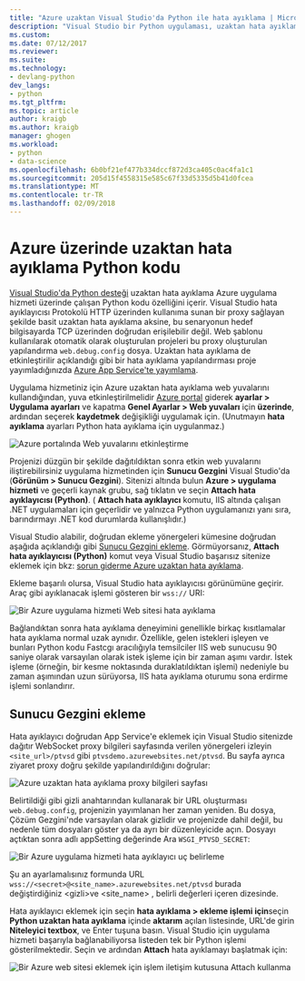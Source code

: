 ```yaml
---
title: "Azure uzaktan Visual Studio'da Python ile hata ayıklama | Microsoft Docs"
description: "Visual Studio bir Python uygulaması, uzaktan hata ayıklama için kullanılacak bir Azure uygulama hizmeti yapılandırmak nasıl."
ms.custom: 
ms.date: 07/12/2017
ms.reviewer: 
ms.suite: 
ms.technology:
- devlang-python
dev_langs:
- python
ms.tgt_pltfrm: 
ms.topic: article
author: kraigb
ms.author: kraigb
manager: ghogen
ms.workload:
- python
- data-science
ms.openlocfilehash: 6b0bf21ef477b334dccf872d3ca405c0ac4fa1c1
ms.sourcegitcommit: 205d15f4558315e585c67f33d5335d5b41d0fcea
ms.translationtype: MT
ms.contentlocale: tr-TR
ms.lasthandoff: 02/09/2018
---
```

# <a name="remotely-debugging-python-code-on-azure"></a>Azure üzerinde uzaktan hata ayıklama Python kodu

[Visual Studio'da Python desteği](installing-python-support-in-visual-studio.md) uzaktan hata ayıklama Azure uygulama hizmeti üzerinde çalışan Python kodu özelliğini içerir. Visual Studio hata ayıklayıcısı Protokolü HTTP üzerinden kullanıma sunan bir proxy sağlayan şekilde basit uzaktan hata ayıklama aksine, bu senaryonun hedef bilgisayarda TCP üzerinden doğrudan erişilebilir değil. Web şablonu kullanılarak otomatik olarak oluşturulan projeleri bu proxy oluşturulan yapılandırma `web.debug.config` dosya. Uzaktan hata ayıklama de etkinleştirilir açıklandığı gibi bir hata ayıklama yapılandırması proje yayımladığınızda [Azure App Service'te yayımlama](python-web-application-project-templates.md#publishing-to-azure-app-service).

Uygulama hizmetiniz için Azure uzaktan hata ayıklama web yuvalarını kullandığından, yuva etkinleştirilmelidir [Azure portal](https://portal.azure.com) giderek **ayarlar > Uygulama ayarları** ve kapatma  **Genel Ayarlar > Web yuvaları** için **üzerinde**, ardından seçerek **kaydetmek** değişikliği uygulamak için. (Unutmayın **hata ayıklama** ayarları Python hata ayıklama için uygulanmaz.)

![Azure portalında Web yuvalarını etkinleştirme](media/azure-remote-debugging-enable-web-sockets.png)

Projenizi düzgün bir şekilde dağıtıldıktan sonra etkin web yuvalarını iliştirebilirsiniz uygulama hizmetinden için **Sunucu Gezgini** Visual Studio'da (**Görünüm > Sunucu Gezgini**). Sitenizi altında bulun **Azure > uygulama hizmeti** ve geçerli kaynak grubu, sağ tıklatın ve seçin **Attach hata ayıklayıcısı (Python)**. ( **Attach hata ayıklayıcı** komutu, IIS altında çalışan .NET uygulamaları için geçerlidir ve yalnızca Python uygulamanızı yanı sıra, barındırmayı .NET kod durumlarda kullanışlıdır.)

Visual Studio alabilir, doğrudan ekleme yönergeleri kümesine doğrudan aşağıda açıklandığı gibi [Sunucu Gezgini ekleme](#attaching-without-server-explorer). Görmüyorsanız, **Attach hata ayıklayıcısı (Python)** komut veya Visual Studio başarısız sitenize eklemek için bkz: [sorun giderme Azure uzaktan hata ayıklama](debugging-remote-python-code-on-azure-troubleshooting.md).

Ekleme başarılı olursa, Visual Studio hata ayıklayıcısı görünümüne geçirir. Araç gibi ayıklanacak işlemi gösteren bir `wss://` URI:

![Bir Azure uygulama hizmeti Web sitesi hata ayıklama](media/azure-remote-debugging-attached.png)

Bağlandıktan sonra hata ayıklama deneyimini genellikle birkaç kısıtlamalar hata ayıklama normal uzak aynıdır. Özellikle, gelen istekleri işleyen ve bunları Python kodu Fastcgı aracılığıyla temsilciler IIS web sunucusu 90 saniye olarak varsayılan olarak istek işleme için bir zaman aşımı vardır. İstek işleme (örneğin, bir kesme noktasında duraklatıldıktan işlemi) nedeniyle bu zaman aşımından uzun sürüyorsa, IIS hata ayıklama oturumu sona erdirme işlemi sonlandırır. 

## <a name="attaching-without-server-explorer"></a>Sunucu Gezgini ekleme

Hata ayıklayıcı doğrudan App Service'e eklemek için Visual Studio sitenizde dağıtır WebSocket proxy bilgileri sayfasında verilen yönergeleri izleyin `<site_url>/ptvsd` gibi `ptvsdemo.azurewebsites.net/ptvsd`. Bu sayfa ayrıca ziyaret proxy doğru şekilde yapılandırıldığını doğrular:

![Azure uzaktan hata ayıklama proxy bilgileri sayfası](media/azure-remote-debugging-proxy-info-page.png)

Belirtildiği gibi gizli anahtarından kullanarak bir URL oluşturması `web.debug.config`, projenizin yayımlanan her zaman yeniden. Bu dosya, Çözüm Gezgini'nde varsayılan olarak gizlidir ve projenizde dahil değil, bu nedenle tüm dosyaları göster ya da ayrı bir düzenleyicide açın. Dosyayı açtıktan sonra adlı appSetting değerinde Ara `WSGI_PTVSD_SECRET`:

![Bir Azure uygulama hizmeti hata ayıklayıcı uç belirleme](media/azure-remote-debugging-secret.png)

Şu an ayarlamalısınız formunda URL `wss://<secret>@<site_name>.azurewebsites.net/ptvsd` burada değiştirdiğiniz &lt;gizli&gt;ve &lt;site_name&gt; , belirli değerleri içeren dizesinde.

Hata ayıklayıcı eklemek için seçin **hata ayıklama > ekleme işlemi için**seçin **Python uzaktan hata ayıklama** içinde **aktarım** açılan listesinde, URL'de girin  **Niteleyici textbox**, ve Enter tuşuna basın. Visual Studio için uygulama hizmeti başarıyla bağlanabiliyorsa listeden tek bir Python işlemi gösterilmektedir. Seçin ve ardından **Attach** hata ayıklamayı başlatmak için:

![Bir Azure web sitesi eklemek için işlem iletişim kutusuna Attach kullanma](media/azure-remote-debugging-manual-attach.png)

